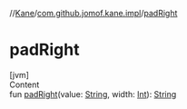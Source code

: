 //[Kane](../index.md)/[com.github.jomof.kane.impl](index.md)/[padRight](pad-right.md)



# padRight  
[jvm]  
Content  
fun [padRight](pad-right.md)(value: [String](https://kotlinlang.org/api/latest/jvm/stdlib/kotlin/-string/index.html), width: [Int](https://kotlinlang.org/api/latest/jvm/stdlib/kotlin/-int/index.html)): [String](https://kotlinlang.org/api/latest/jvm/stdlib/kotlin/-string/index.html)  



